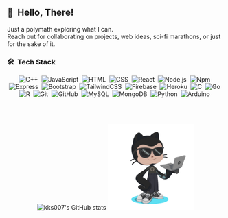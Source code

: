  ## 👋 &nbsp;Hello, There!
Just a polymath exploring what I can. <br>
Reach out for collaborating on projects, web ideas, sci-fi marathons, or just for the sake of it. 

### 🛠 &nbsp;Tech Stack

<div align = "center">

![C++](https://img.shields.io/badge/C%2B%2B-00599C?style=flat&logo=c%2B%2B&logoColor=white)&nbsp;
![JavaScript](https://img.shields.io/badge/JavaScript-323330?style=flat&logo=javascript&logoColor=F7DF1E)&nbsp;
![HTML](https://img.shields.io/badge/HTML5-E34F26?style=flat&logo=html5&logoColor=white)&nbsp;
![CSS](https://img.shields.io/badge/CSS3-1572B6?style=flat&logo=css3&logoColor=white)&nbsp;
![React](https://img.shields.io/badge/React-20232A?style=flat&logo=react&logoColor=61DAFB)&nbsp;
![Node.js](https://img.shields.io/badge/Node.js-339933?style=flat&logo=nodedotjs&logoColor=white)&nbsp;
![Npm](https://img.shields.io/badge/npm-CB3837?style=flat&logo=npm&logoColor=white)&nbsp;
![Express](https://img.shields.io/badge/Express.js-000000?style=flat&logo=express&logoColor=white)&nbsp;
![Bootstrap](https://img.shields.io/badge/Bootstrap-563D7C?style=flat&logo=bootstrap&logoColor=white)&nbsp;
![TailwindCSS](https://img.shields.io/badge/Tailwind_CSS-38B2AC?style=flat&logo=tailwind-css&logoColor=white)&nbsp;
![Firebase](https://img.shields.io/badge/firebase-0769AD?style=flat&logo=firebase)&nbsp;
![Heroku](https://img.shields.io/badge/Heroku-430098?style=flat&logo=heroku&logoColor=white)&nbsp;
![C](https://img.shields.io/badge/C-00599C?style=flat&logo=c&logoColor=white)&nbsp;
![Go](https://img.shields.io/badge/Go-00ADD8?style=flat&logo=go&logoColor=white)&nbsp;
![R](https://img.shields.io/badge/R-276DC3?style=flat&logo=r&logoColor=white)&nbsp;
![Git](https://img.shields.io/badge/GIT-E44C30?style=flat&logo=git&logoColor=white)&nbsp;
![GitHub](https://img.shields.io/badge/GitHub-100000?style=flat&logo=github&logoColor=white)&nbsp;
![MySQL](https://img.shields.io/badge/MySQL-005C84?style=flat&logo=mysql&logoColor=white)&nbsp;
![MongoDB](https://img.shields.io/badge/MongoDB-4EA94B?style=flat&logo=mongodb&logoColor=white)&nbsp;
![Python](https://img.shields.io/badge/Python-FFD43B?style=flat&logo=python&logoColor=blue)&nbsp;
![Arduino](https://img.shields.io/badge/Arduino-1572B6?style=flat&logo=Arduino&logoColor=white)&nbsp;

 
</div>
<br>
<br>



<div align = "center"> 

 ![kks007's GitHub stats](https://github-readme-stats.vercel.app/api?username=kks007&theme=dark&show_icons=true&rank_icon=github)  <img height="200px" width="200px" src="https://github.com/kks007/kks007/blob/main/octocat-1679512296043.png" > 

</div>





